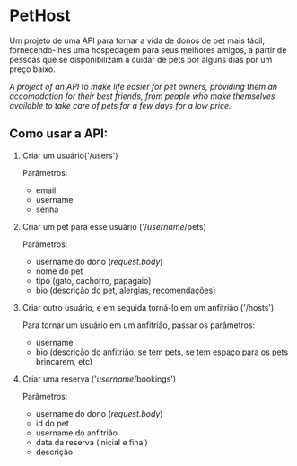 PetHost
=======

Um projeto de uma API para tornar a vida de donos de pet mais fácil, fornecendo-lhes uma hospedagem para seus melhores amigos, a partir de pessoas que se disponibilizam a cuidar de pets por alguns dias por um preço baixo.

*A project of an API to make life easier for pet owners, providing them an accomodation for their best friends, from people who make themselves available to take care of pets for a few days for a low price.*

Como usar a API:
---------------

1. Criar um usuário('/users')
    
    Parâmetros:

    * email
    * username
    * senha

2. Criar um pet para esse usuário ('/_username_/pets)

    Parâmetros:
    * username do dono (_request.body_)
    * nome do pet
    * tipo (gato, cachorro, papagaio)
    * bio (descrição do pet, alergias, recomendações)

    
3. Criar outro usuário, e em seguida torná-lo em um anfitrião ('/hosts')

    Para tornar um usuário em um anfitrião, passar os parâmetros:

    * username
    * bio (descrição do anfitrião, se tem pets, se tem espaço para os pets brincarem, etc)

4. Criar uma reserva ('_username_/bookings')

    Parâmetros:

    * username do dono (_request.body_)
    * id do pet
    * username do anfitrião 
    * data da reserva (inicial e final)
    * descrição 

